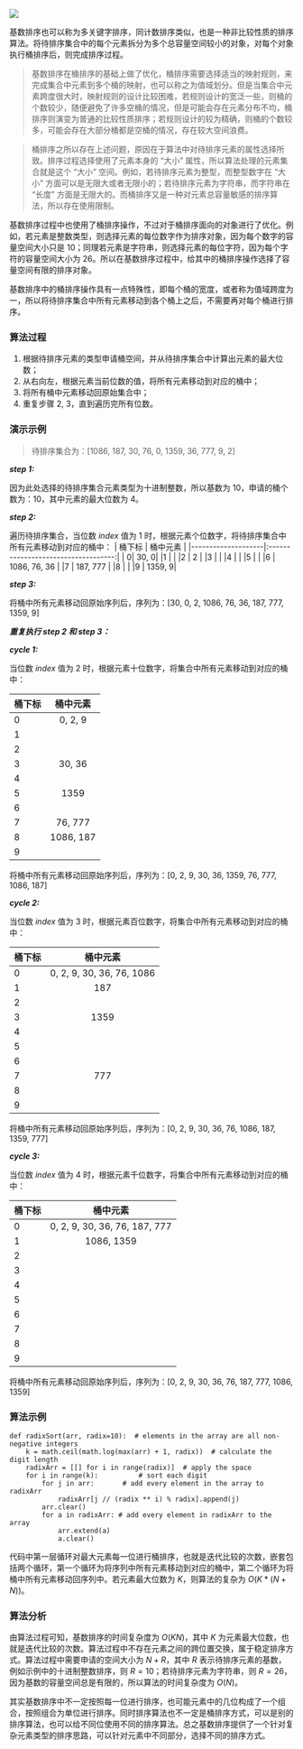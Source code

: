 ![](https://upload-images.jianshu.io/upload_images/9738807-6d311c7ad4c4120b.jpg?imageMogr2/auto-orient/strip%7CimageView2/2/w/1240)


基数排序也可以称为多关键字排序，同计数排序类似，也是一种非比较性质的排序算法。将待排序集合中的每个元素拆分为多个总容量空间较小的对象，对每个对象执行桶排序后，则完成排序过程。

> 基数排序在桶排序的基础上做了优化，桶排序需要选择适当的映射规则，来完成集合中元素到多个桶的映射，也可以称之为值域划分。但是当集合中元素跨度很大时，映射规则的设计比较困难，若规则设计的宽泛一些，则桶的个数较少，随便避免了许多空桶的情况，但是可能会存在元素分布不均，桶排序则演变为普通的比较性质排序；若规则设计的较为精确，则桶的个数较多，可能会存在大部分桶都是空桶的情况，存在较大空间浪费。

> 桶排序之所以存在上述问题，原因在于算法中对待排序元素的属性选择所致。排序过程选择使用了元素本身的 “大小” 属性，所以算法处理的元素集合就是这个 “大小” 空间。例如，若待排序元素为整型，而整型数字在 “大小” 方面可以是无限大或者无限小的；若待排序元素为字符串，而字符串在 “长度” 方面是无限大的。而桶排序又是一种对元素总容量敏感的排序算法，所以存在使用限制。

基数排序过程中也使用了桶排序操作，不过对于桶排序面向的对象进行了优化。例如，若元素是整数类型，则选择元素的每位数字作为排序对象，因为每个数字的容量空间大小只是 10；同理若元素是字符串，则选择元素的每位字符，因为每个字符的容量空间大小为 26。所以在基数排序过程中，给其中的桶排序操作选择了容量空间有限的排序对象。

基数排序中的桶排序操作具有一点特殊性，即每个桶的宽度，或者称为值域跨度为一，所以将待排序集合中所有元素移动到各个桶上之后，不需要再对每个桶进行排序。

### 算法过程

1. 根据待排序元素的类型申请桶空间，并从待排序集合中计算出元素的最大位数；
2. 从右向左，根据元素当前位数的值，将所有元素移动到对应的桶中；
3. 将所有桶中元素移动回原始集合中；
4. 重复步骤 2, 3，直到遍历完所有位数。

### 演示示例

> 待排序集合为：[1086, 187, 30, 76, 0, 1359, 36, 777, 9, 2]


***step 1:***

因为此处选择的待排序集合元素类型为十进制整数，所以基数为 10，申请的桶个数为：10，其中元素的最大位数为 4。

***step 2:***

遍历待排序集合，当位数 $index$ 值为 1 时，根据元素个位数字，将待排序集合中所有元素移动到对应的桶中：
|    桶下标                 |   桶中元素                        | 
|--------------------|:-----------------------------------:|
| 0| 30, 0|
|1 |  |
|2 | 2 |
|3 |  |
|4 | |
|5 | |
|6 | 1086, 76, 36 |
|7 | 187, 777 |
|8 | |
|9 | 1359, 9|

***step 3:***

将桶中所有元素移动回原始序列后，序列为：[30, 0, 2, 1086, 76, 36, 187, 777, 1359, 9]

***重复执行 step 2 和 step 3：***

***cycle 1:***

当位数 $index$ 值为 2 时，根据元素十位数字，将集合中所有元素移动到对应的桶中：

|    桶下标                 |   桶中元素                        | 
|--------------------|:-----------------------------------:|
| 0| 0, 2, 9|
|1 |  |
|2 |  |
|3 | 30, 36 |
|4 | |
|5 | 1359 |
|6 |  |
|7 | 76, 777 |
|8 | 1086, 187|
|9 | |

将桶中所有元素移动回原始序列后，序列为：[0, 2, 9, 30, 36, 1359, 76, 777, 1086, 187]

***cycle 2:***

当位数 $index$ 值为 3 时，根据元素百位数字，将集合中所有元素移动到对应的桶中：

|    桶下标                 |   桶中元素                        | 
|--------------------|:-----------------------------------:|
| 0| 0, 2, 9, 30, 36, 76, 1086|
|1 |  187|
|2 |  |
|3 | 1359 |
|4 | |
|5 |  |
|6 |  |
|7 | 777 |
|8 | |
|9 | |

将桶中所有元素移动回原始序列后，序列为：[0, 2, 9, 30, 36, 76, 1086, 187, 1359, 777]

***cycle 3:***

当位数 $index$ 值为 4 时，根据元素千位数字，将集合中所有元素移动到对应的桶中：

|    桶下标                 |   桶中元素                        | 
|--------------------|:-----------------------------------:|
| 0| 0, 2, 9, 30, 36, 76, 187, 777|
|1 |  1086, 1359|
|2 |  |
|3 | |
|4 | |
|5 |  |
|6 |  |
|7 | |
|8 | |
|9 | |

将桶中所有元素移动回原始序列后，序列为：[0, 2, 9, 30, 36, 76, 187, 777, 1086, 1359]

### 算法示例

```
def radixSort(arr, radix=10):  # elements in the array are all non-negative integers
    k = math.ceil(math.log(max(arr) + 1, radix))  # calculate the digit length
    radixArr = [[] for i in range(radix)]  # apply the space
    for i in range(k):          # sort each digit
        for j in arr:       # add every element in the array to radixArr
            radixArr[j // (radix ** i) % radix].append(j)
        arr.clear()
        for a in radixArr: # add every element in radixArr to the array
            arr.extend(a)
            a.clear()
```
代码中第一层循环对最大元素每一位进行桶排序，也就是迭代比较的次数，嵌套包括两个循环，第一个循环为将序列中所有元素移动到对应的桶中，第二个循环为将桶中所有元素移动回序列中。若元素最大位数为 $K$，则算法的复杂为 $O(K*(N+N))$。

### 算法分析

由算法过程可知，基数排序的时间复杂度为 $O(KN)$，其中 $K$ 为元素最大位数，也就是迭代比较的次数。算法过程中不存在元素之间的跨位置交换，属于稳定排序方式。算法过程中需要申请的空间大小为 $N+R$，其中 $R$ 表示待排序元素的基数，例如示例中的十进制整数排序，则 $R=10$；若待排序元素为字符串，则 $R=26$，因为基数的容量空间总是有限的，所以算法的时间复杂度为 $O(N)$。

其实基数排序中不一定按照每一位进行排序，也可能元素中的几位构成了一个组合，按照组合为单位进行排序。同时排序算法也不一定是桶排序方式，可以是别的排序算法，也可以给不同位使用不同的排序算法。总之基数排序提供了一个针对复杂元素类型的排序思路，可以针对元素中不同部分，选择不同的排序方式。
